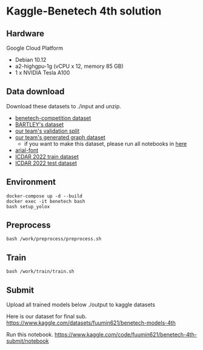 # Kaggle-Benetech 4th solution

## Hardware
Google Cloud Platform
* Debian 10.12
* a2-highgpu-1g (vCPU x 12, memory 85 GB)
* 1 x NVIDIA Tesla A100

## Data download
Download these datasets to ./input and unzip.
* [benetech-competition dataset](https://www.kaggle.com/competitions/benetech-making-graphs-accessible/data)
* [BARTLEY's dataset](https://www.kaggle.com/datasets/brendanartley/benetech-extra-generated-data)
* [our team's validation split](https://www.kaggle.com/datasets/fuumin621/benetech-split)
* [our team's generated graph dataset](https://www.kaggle.com/datasets/fuumin621/benetech-synthesis-4th)
  * if you want to make this dataset, please run all notebooks in [here](./synthesis) 
* [arial-font](https://www.kaggle.com/datasets/hammaadali/arial-font)
* [ICDAR 2022 train dataset](https://www.dropbox.com/s/85yfkigo5916xk1/ICPR2022_CHARTINFO_UB_PMC_TRAIN_v1.0.zip?dl=0)
* [ICDAR 2022 test dataset](https://www.dropbox.com/s/w0j0rxund06y04f/ICPR2022_CHARTINFO_UB_UNITEC_PMC_TEST_v2.1.zip?dl=0)


## Environment
```
docker-compose up -d --build
docker exec -it benetech bash
bash setup_yolox
```
## Preprocess
```
bash /work/preprocess/preprocess.sh
```

## Train 
```
bash /work/train/train.sh
```

## Submit
Upload all trained models below ./output to kaggle datasets

Here is our dataset for final sub.
https://www.kaggle.com/datasets/fuumin621/benetech-models-4th

Run this notebook.
https://www.kaggle.com/code/fuumin621/benetech-4th-submit/notebook



